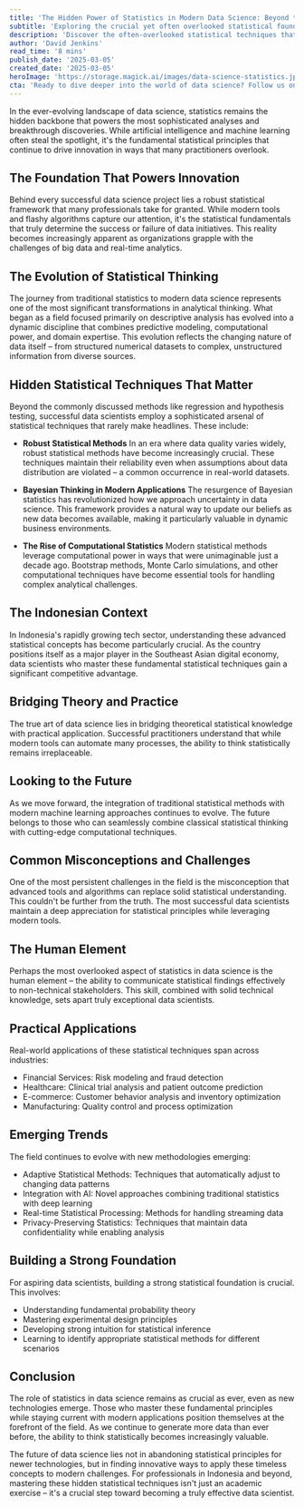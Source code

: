 ```yaml
---
title: 'The Hidden Power of Statistics in Modern Data Science: Beyond the Basics'
subtitle: 'Exploring the crucial yet often overlooked statistical foundations driving innovation in data science'
description: 'Discover the often-overlooked statistical techniques that form the backbone of modern data science. From robust statistical methods to Bayesian thinking, learn how traditional statistical principles continue to drive innovation in the field while maintaining their crucial relevance in today''s tech landscape.'
author: 'David Jenkins'
read_time: '8 mins'
publish_date: '2025-03-05'
created_date: '2025-03-05'
heroImage: 'https://storage.magick.ai/images/data-science-statistics.jpg'
cta: 'Ready to dive deeper into the world of data science? Follow us on LinkedIn for more expert insights on statistical techniques and their practical applications in the modern tech landscape.'
---
```


In the ever-evolving landscape of data science, statistics remains the hidden backbone that powers the most sophisticated analyses and breakthrough discoveries. While artificial intelligence and machine learning often steal the spotlight, it's the fundamental statistical principles that continue to drive innovation in ways that many practitioners overlook.

## The Foundation That Powers Innovation

Behind every successful data science project lies a robust statistical framework that many professionals take for granted. While modern tools and flashy algorithms capture our attention, it's the statistical fundamentals that truly determine the success or failure of data initiatives. This reality becomes increasingly apparent as organizations grapple with the challenges of big data and real-time analytics.

## The Evolution of Statistical Thinking

The journey from traditional statistics to modern data science represents one of the most significant transformations in analytical thinking. What began as a field focused primarily on descriptive analysis has evolved into a dynamic discipline that combines predictive modeling, computational power, and domain expertise. This evolution reflects the changing nature of data itself – from structured numerical datasets to complex, unstructured information from diverse sources.

## Hidden Statistical Techniques That Matter

Beyond the commonly discussed methods like regression and hypothesis testing, successful data scientists employ a sophisticated arsenal of statistical techniques that rarely make headlines. These include:

- **Robust Statistical Methods**
  In an era where data quality varies widely, robust statistical methods have become increasingly crucial. These techniques maintain their reliability even when assumptions about data distribution are violated – a common occurrence in real-world datasets.

- **Bayesian Thinking in Modern Applications**
  The resurgence of Bayesian statistics has revolutionized how we approach uncertainty in data science. This framework provides a natural way to update our beliefs as new data becomes available, making it particularly valuable in dynamic business environments.

- **The Rise of Computational Statistics**
  Modern statistical methods leverage computational power in ways that were unimaginable just a decade ago. Bootstrap methods, Monte Carlo simulations, and other computational techniques have become essential tools for handling complex analytical challenges.

## The Indonesian Context

In Indonesia's rapidly growing tech sector, understanding these advanced statistical concepts has become particularly crucial. As the country positions itself as a major player in the Southeast Asian digital economy, data scientists who master these fundamental statistical techniques gain a significant competitive advantage.

## Bridging Theory and Practice

The true art of data science lies in bridging theoretical statistical knowledge with practical application. Successful practitioners understand that while modern tools can automate many processes, the ability to think statistically remains irreplaceable.

## Looking to the Future

As we move forward, the integration of traditional statistical methods with modern machine learning approaches continues to evolve. The future belongs to those who can seamlessly combine classical statistical thinking with cutting-edge computational techniques.

## Common Misconceptions and Challenges

One of the most persistent challenges in the field is the misconception that advanced tools and algorithms can replace solid statistical understanding. This couldn't be further from the truth. The most successful data scientists maintain a deep appreciation for statistical principles while leveraging modern tools.

## The Human Element

Perhaps the most overlooked aspect of statistics in data science is the human element – the ability to communicate statistical findings effectively to non-technical stakeholders. This skill, combined with solid technical knowledge, sets apart truly exceptional data scientists.

## Practical Applications

Real-world applications of these statistical techniques span across industries:

- Financial Services: Risk modeling and fraud detection
- Healthcare: Clinical trial analysis and patient outcome prediction
- E-commerce: Customer behavior analysis and inventory optimization
- Manufacturing: Quality control and process optimization

## Emerging Trends

The field continues to evolve with new methodologies emerging:

- Adaptive Statistical Methods: Techniques that automatically adjust to changing data patterns
- Integration with AI: Novel approaches combining traditional statistics with deep learning
- Real-time Statistical Processing: Methods for handling streaming data
- Privacy-Preserving Statistics: Techniques that maintain data confidentiality while enabling analysis

## Building a Strong Foundation

For aspiring data scientists, building a strong statistical foundation is crucial. This involves:

- Understanding fundamental probability theory
- Mastering experimental design principles
- Developing strong intuition for statistical inference
- Learning to identify appropriate statistical methods for different scenarios

## Conclusion

The role of statistics in data science remains as crucial as ever, even as new technologies emerge. Those who master these fundamental principles while staying current with modern applications position themselves at the forefront of the field. As we continue to generate more data than ever before, the ability to think statistically becomes increasingly valuable.

The future of data science lies not in abandoning statistical principles for newer technologies, but in finding innovative ways to apply these timeless concepts to modern challenges. For professionals in Indonesia and beyond, mastering these hidden statistical techniques isn't just an academic exercise – it's a crucial step toward becoming a truly effective data scientist.